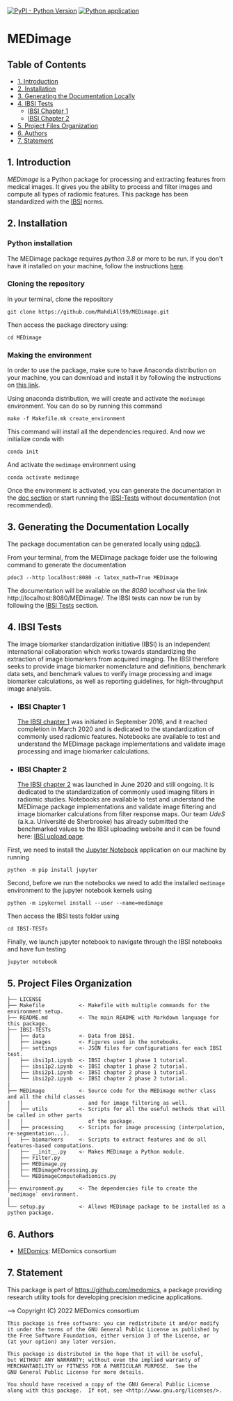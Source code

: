 [![PyPI - Python Version](https://img.shields.io/badge/python-3.8-blue)](https://www.python.org/downloads/release/python-380/)
[![Python application](https://github.com/MahdiAll99/MEDimage/actions/workflows/python-app.yml/badge.svg?branch=main)](https://github.com/MahdiAll99/MEDimage/actions/workflows/python-app.yml)

# MEDimage

## Table of Contents
  * [1. Introduction](#1-introduction)
  * [2. Installation](#2-installation)
  * [3. Generating the Documentation Locally](#3-generating-the-documentation-locally)
  * [4. IBSI Tests](#4-ibsi-tests)
    * [IBSI Chapter 1](#ibsi-chapter-1)
    * [IBSI Chapter 2](#ibsi-chapter-2)
  * [5. Project Files Organization](#5-project-files-organization)
  * [6. Authors](#6-authors)
  * [7. Statement](#7-statement)

## 1. Introduction
*MEDimage* is a Python package for processing and extracting features from medical images. It gives you the ability to process and filter images and compute all types of radiomic features. This package has been standardized with the [IBSI](https://theibsi.github.io/) norms.

## 2. Installation

### Python installation
The MEDimage package requires *python 3.8* or more to be run. If you don't have it installed  on your machine, follow the instructions [here](https://github.com/MahdiAll99/MEDimage/blob/main/python.md).

### Cloning the repository
In your terminal, clone the repository
```
git clone https://github.com/MahdiAll99/MEDimage.git
```

Then access the package directory using:
```
cd MEDimage
```

### Making the environment
In order to use the package, make sure to have Anaconda distribution on your machine, you can download and install it by following the instructions on [this link](https://docs.anaconda.com/anaconda/install/index.html).

Using anaconda distribution, we will create and activate the `medimage` environment. You can do so by running this command

```
make -f Makefile.mk create_environment
```

This command will install all the dependencies required. And now we  initialize conda with

```
conda init
```

And activate the `medimage` environment  using

```
conda activate medimage
```

Once the environment is activated, you can generate the documentation in the [doc section](#3-generating-the-documentation-locally) or start running the [IBSI-Tests](#4-ibsi-tests) without documentation (not recommended).

## 3. Generating the Documentation Locally
The package documentation can be generated locally using [pdoc3](https://pdoc.dev/docs/pdoc.html).

From your terminal, from the MEDimage package folder use the following command to generate the documentation
```
pdoc3 --http localhost:8080 -c latex_math=True MEDimage
```

The documentation will be available on the *8080 localhost* via the link http://localhost:8080/MEDimage/. The IBSI tests can now be run by following the [IBSI Tests](#4-ibsi-tests) section.

## 4. IBSI Tests
The image biomarker standardization initiative (IBSI) is an independent international collaboration which works towards standardizing the extraction of image biomarkers from acquired imaging. The IBSI therefore seeks to provide image biomarker nomenclature and definitions, benchmark data sets, and benchmark values to verify image processing and image biomarker calculations, as well as reporting guidelines, for high-throughput image analysis.

  - ### IBSI Chapter 1
      [The IBSI chapter 1](https://theibsi.github.io/ibsi1/) was initiated in September 2016, and it reached completion in March 2020 and is dedicated to the standardization of commonly used radiomic features. Notebooks are available to test and understand the MEDimage package implementations and validate image processing and image biomarker calculations.

  - ### IBSI Chapter 2
      [The IBSI chapter 2](https://theibsi.github.io/ibsi2/) was launched in June 2020 and still ongoing. It is dedicated to the standardization of commonly used imaging filters in radiomic studies. Notebooks are available to test and understand the MEDimage package implementations and validate image filtering and image biomarker calculations from filter response maps. Our team *UdeS* (a.k.a. Université de Sherbrooke) has already submitted the benchmarked values to the IBSI uploading website and it can be found here: [IBSI upload page](https://ibsi.radiomics.hevs.ch/).

First, we need to install the [Jupyter Notebook](https://jupyter.org/) application on our machine by running
```
python -m pip install jupyter
```
Second, before we run the notebooks we need to add the installed `medimage` environment to the jupyter notebook kernels using

```
python -m ipykernel install --user --name=medimage
```

Then access the IBSI tests folder using

```
cd IBSI-TESTs
```

Finally, we launch jupyter notebook to navigate through the IBSI notebooks and have fun testing

```
jupyter notebook
```

## 5. Project Files Organization
```
├── LICENSE
├── Makefile           <- Makefile with multiple commands for the environment setup.
├── README.md          <- The main README with Markdown language for this package.
├── IBSI-TESTs
│   ├── data           <- Data from IBSI.
│   ├── images         <- Figures used in the notebooks.
│   ├── settings       <- JSON files for configurations for each IBSI test.
│   ├── ibsi1p1.ipynb  <- IBSI chapter 1 phase 1 tutorial.
│   ├── ibsi1p2.ipynb  <- IBSI chapter 1 phase 2 tutorial.
│   ├── ibsi2p1.ipynb  <- IBSI chapter 2 phase 1 tutorial.
│   └── ibsi2p2.ipynb  <- IBSI chapter 2 phase 2 tutorial.
|
├── MEDimage           <- Source code for the MEDimage mother class and all the child classes
|   |                     and for image filtering as well.
│   ├── utils          <- Scripts for all the useful methods that will be called in other parts
|   |                     of the package.
│   ├── processing     <- Scripts for image processing (interpolation, re-segmentation...).
│   ├── biomarkers     <- Scripts to extract features and do all features-based computations.
│   ├── __init__.py    <- Makes MEDimage a Python module.
│   ├── Filter.py
│   ├── MEDimage.py
│   ├── MEDimageProcessing.py
│   └── MEDimageComputeRadiomics.py
|
├── environment.py     <- The dependencies file to create the `medimage` environment.
│
└── setup.py           <- Allows MEDimage package to be installed as a python package.
```

## 6. Authors
* [MEDomics](https://github.com/medomics/): MEDomics consortium

## 7. Statement

This package is part of https://github.com/medomics, a package providing research utility tools for developing precision medicine applications.

--> Copyright (C) 2022 MEDomics consortium

```
This package is free software: you can redistribute it and/or modify
it under the terms of the GNU General Public License as published by
the Free Software Foundation, either version 3 of the License, or
(at your option) any later version.

This package is distributed in the hope that it will be useful,
but WITHOUT ANY WARRANTY; without even the implied warranty of
MERCHANTABILITY or FITNESS FOR A PARTICULAR PURPOSE.  See the
GNU General Public License for more details.

You should have received a copy of the GNU General Public License
along with this package.  If not, see <http://www.gnu.org/licenses/>.
```

